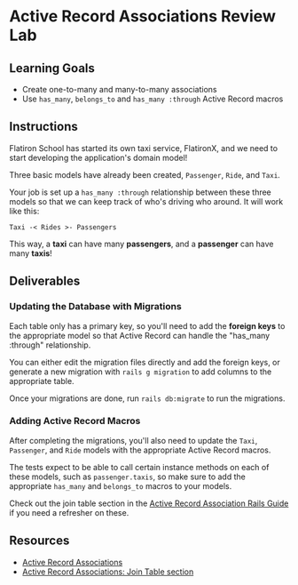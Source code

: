 # Active Record Associations Review Lab

## Learning Goals

- Create one-to-many and many-to-many associations
- Use `has_many`, `belongs_to` and `has_many :through` Active Record macros

## Instructions

Flatiron School has started its own taxi service, FlatironX, and we need to
start developing the application's domain model!

Three basic models have already been created, `Passenger`, `Ride`, and `Taxi`.

Your job is set up a `has_many :through` relationship between these three
models so that we can keep track of who's driving who around. It will work like
this:

`Taxi -< Rides >- Passengers`

This way, a **taxi** can have many **passengers**, and a **passenger** can have
many **taxis**!

## Deliverables

### Updating the Database with Migrations

Each table only has a primary key, so you'll need to add the **foreign keys** to
the appropriate model so that Active Record can handle the "has_many :through"
relationship.

You can either edit the migration files directly and add the foreign keys, or
generate a new migration with `rails g migration` to add columns to the
appropriate table.

Once your migrations are done, run `rails db:migrate` to run the migrations.

### Adding Active Record Macros

After completing the migrations, you'll also need to update the `Taxi`,
`Passenger`, and `Ride` models with the appropriate Active Record macros.

The tests expect to be able to call certain instance methods on each of these
models, such as `passenger.taxis`, so make sure to add the appropriate
`has_many` and `belongs_to` macros to your models.

Check out the join table section in the
[Active Record Association Rails Guide][has-many-through] if you need a
refresher on these.

## Resources

- [Active Record Associations](http://guides.rubyonrails.org/association_basics.html)
- [Active Record Associations: Join Table section][has-many-through]

[has-many-through]: http://guides.rubyonrails.org/association_basics.html#the-has-many-through-association
